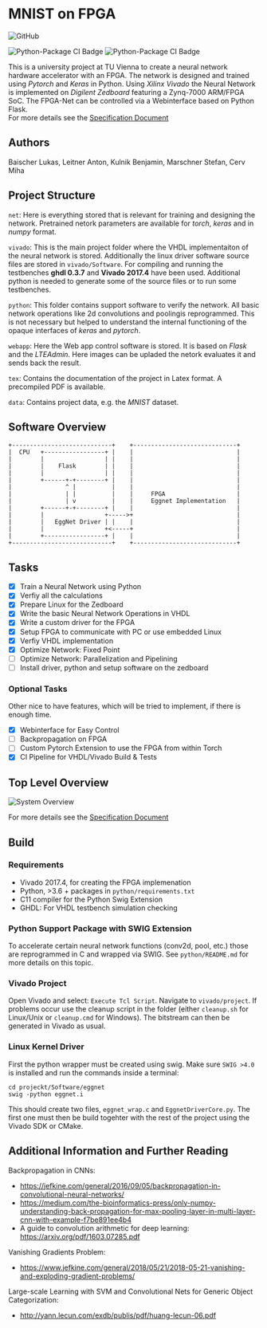 # MNIST on FPGA

![GitHub](https://img.shields.io/github/license/marbleton/FPGA_MNIST)

![Python-Package CI Badge](https://github.com/marbleton/FPGA_MNIST/workflows/Python/badge.svg)
![Python-Package CI Badge](https://github.com/marbleton/FPGA_MNIST/workflows/VHDL%20Testbenches/badge.svg)

This is a university project at TU Vienna to create a neural network hardware accelerator with an FPGA.
The network is designed and trained using _Pytorch_ and _Keras_ in Python.
Using _Xilinx Vivado_ the Neural Network is implemented on _Digilent Zedboard_ featuring a Zynq-7000 ARM/FPGA SoC.
The FPGA-Net can be controlled via a Webinterface based on Python Flask.  
For more details see the [Specification Document](tex/documentation/documentation.pdf)

## Authors

Baischer Lukas, Leitner Anton, Kulnik Benjamin, Marschner Stefan, Cerv Miha

## Project Structure

`net`: Here is everything stored that is relevant for training and designing the network. Pretrained netork parameters are available for _torch_, _keras_ and in _numpy_ format.

`vivado`:
This is the main project folder where the VHDL implementaiton of the neural network is stored. Additionally the linux driver software source files are stored in `vivado/Software`. For compiling and running the testbenches **ghdl 0.3.7**  and **Vivado 2017.4** have been used. Additional python is needed to generate some of the source files or to run some
testbenches.

`python`:
This folder contains support software to verify the network. All basic network operations like 2d convolutions and poolingis reprogrammed. This is not necessary but helped to understand the internal functioning of the opaque interfaces of _keras_ and _pytorch_.

`webapp`:
Here the Web app control software is stored. It is based on _Flask_ and the _LTEAdmin_. Here images can be upladed
the netork evaluates it and sends back the result.

`tex`:
Contains the documentation of the project in Latex format. A precompiled PDF is available.

`data`:
Contains project data, e.g. the _MNIST_ dataset.

## Software Overview


```text
+----------------------------+    +-----------------------------+
|  CPU   +-----------------+ |    |                             |
|        |                 | |    |                             |
|        |    Flask        | |    |                             |
|        |                 | |    |                             |
|        +------+-+--------+ |    |                             |
|               ^ |          |    |                             |
|               | |          |    |     FPGA                    |
|               | v          |    |     Eggnet Implementation   |
|        +------+-+--------+ |    |                             |
|        |                 +----->+                             |
|        |   EggNet Driver | |    |                             |
|        |                 +<-----+                             |
|        +-----------------+ |    |                             |
+----------------------------+    +-----------------------------+
```

## Tasks

- [x] Train a Neural Network using Python
- [x] Verfiy all the calculations
- [x] Prepare Linux for the Zedboard
- [x] Write the basic Neural Network Operations in VHDL
- [x] Write a custom driver for the FPGA
- [x] Setup FPGA to communicate with PC or use embedded Linux
- [x] Verfiy VHDL implementation
- [x] Optimize Network: Fixed Point
- [ ] Optimize Network: Parallelization and Pipelining
- [ ] Install driver, python and setup software on the zedboard

### Optional Tasks

Other nice to have features, which will be tried to implement, if there is enough time.

- [x] Webinterface for Easy Control
- [ ] Backpropagation on FPGA
- [ ] Custom Pytorch Extension to use the FPGA from within Torch
- [x] CI Pipeline for VHDL/Vivado Build & Tests

## Top Level Overview

![System Overview](tex/documentation/svg-extract/1-NN-concept_svg-tex.png "Top Level Overview")

For more details see the [Specification Document](tex/documentation/documentation.pdf)

## Build


### Requirements

- Vivado 2017.4, for creating the FPGA implemenation
- Python, >3.6 + packages in `python/requirements.txt`
- C11 compiler for the Python Swig Extension
- GHDL: For VHDL testbench simulation checking

### Python Support Package with SWIG Extension

To accelerate certain neural network functions (conv2d, pool, etc.) those are reprogrammed in C and wrapped via SWIG. 
See `python/README.md` for more details on this topic.

### Vivado Project

Open Vivado and select: `Execute Tcl Script`. Navigate to `vivado/project`. If problems occur use the cleanup script
in the folder (either `cleanup.sh` for Linux/Unix or `cleanup.cmd` for Windows). The bitstream can then be generated in
Vivado as usual.

### Linux Kernel Driver

First the python wrapper must be created using swig. Make sure `SWIG >4.0` is installed and run the commands inside a 
terminal:

````shell script
cd projeckt/Software/eggnet
swig -python eggnet.i
````

This should create two files, `eggnet_wrap.c` and `EggnetDriverCore.py`. The first one must then be build togehter 
with the rest of the project using the Vivado SDK or CMake.

## Additional Information and Further Reading

Backpropagation in CNNs:

- https://jefkine.com/general/2016/09/05/backpropagation-in-convolutional-neural-networks/
- https://medium.com/the-bioinformatics-press/only-numpy-understanding-back-propagation-for-max-pooling-layer-in-multi-layer-cnn-with-example-f7be891ee4b4
- A guide to convolution arithmetic for deep learning: https://arxiv.org/pdf/1603.07285.pdf

Vanishing Gradients Problem:

- https://www.jefkine.com/general/2018/05/21/2018-05-21-vanishing-and-exploding-gradient-problems/

Large-scale Learning with SVM and Convolutional Nets for Generic Object Categorization:

- http://yann.lecun.com/exdb/publis/pdf/huang-lecun-06.pdf